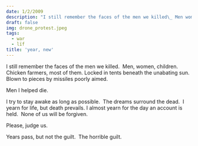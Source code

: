 ```yaml
---
date: 1/2/2009
description: "I still remember the faces of the men we killed\_ Men women children\_ Chicken farmers most of them..."
draft: false
img: drone_protest.jpeg
tags:
  - war
  - lïf
title: 'year, new'
---
```


I still remember the faces of the men we killed.  Men, women, children.  Chicken farmers, most of them.
Locked in tents beneath the unabating sun.  Blown to pieces by missiles poorly aimed.

Men I helped die.

I try to stay awake as long as possible.  The dreams surround the dead.  I yearn for life, but death prevails.
I almost yearn for the day an account is held.  None of us will be forgiven.

Please, judge us.

Years pass, but not the guilt.  The horrible guilt.
